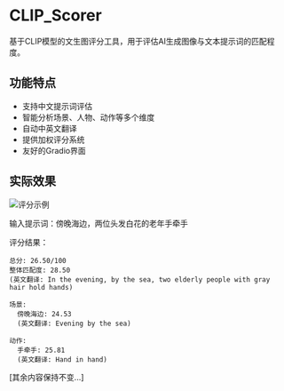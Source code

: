 # CLIP_Scorer

基于CLIP模型的文生图评分工具，用于评估AI生成图像与文本提示词的匹配程度。

## 功能特点

- 支持中文提示词评估
- 智能分析场景、人物、动作等多个维度
- 自动中英文翻译
- 提供加权评分系统
- 友好的Gradio界面

## 实际效果

![评分示例](docs/images/example.png)

输入提示词：傍晚海边，两位头发白花的老年手牵手

评分结果：
```
总分: 26.50/100
整体匹配度: 28.50
(英文翻译: In the evening, by the sea, two elderly people with gray hair hold hands)

场景:
  傍晚海边: 24.53
  (英文翻译: Evening by the sea)

动作:
  手牵手: 25.81
  (英文翻译: Hand in hand)
```

[其余内容保持不变...]
